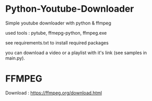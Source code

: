 # Python-Youtube-Downloader
Simple youtube downloader with python & ffmpeg

used tools : pytube, ffmepg-python, ffmpeg.exe 

see requirements.txt to install required packages

you can download a video or a playlist with it's link (see samples in main.py).

# FFMPEG 
Download : https://ffmpeg.org/download.html
